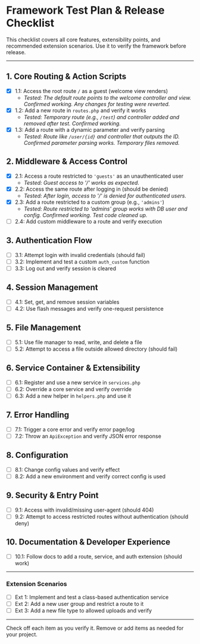 # Framework Test Plan & Release Checklist

This checklist covers all core features, extensibility points, and recommended extension scenarios. Use it to verify the framework before release.

---

## 1. Core Routing & Action Scripts
- [x] 1.1: Access the root route `/` as a guest (welcome view renders)
    - _Tested: The default route points to the welcome controller and view. Confirmed working. Any changes for testing were reverted._
- [x] 1.2: Add a new route in `routes.php` and verify it works
    - _Tested: Temporary route (e.g., `/test`) and controller added and removed after test. Confirmed working._
- [x] 1.3: Add a route with a dynamic parameter and verify parsing
    - _Tested: Route like `/user/{id}` and controller that outputs the ID. Confirmed parameter parsing works. Temporary files removed._

## 2. Middleware & Access Control
- [x] 2.1: Access a route restricted to `'guests'` as an unauthenticated user
    - _Tested: Guest access to '/' works as expected._
- [x] 2.2: Access the same route after logging in (should be denied)
    - _Tested: After login, access to '/' is denied for authenticated users._
- [x] 2.3: Add a route restricted to a custom group (e.g., `'admins'`)
    - _Tested: Route restricted to 'admins' group works with DB user and config. Confirmed working. Test code cleaned up._
- [ ] 2.4: Add custom middleware to a route and verify execution

## 3. Authentication Flow
- [ ] 3.1: Attempt login with invalid credentials (should fail)
- [ ] 3.2: Implement and test a custom `auth_custom` function
- [ ] 3.3: Log out and verify session is cleared

## 4. Session Management
- [ ] 4.1: Set, get, and remove session variables
- [ ] 4.2: Use flash messages and verify one-request persistence

## 5. File Management
- [ ] 5.1: Use file manager to read, write, and delete a file
- [ ] 5.2: Attempt to access a file outside allowed directory (should fail)

## 6. Service Container & Extensibility
- [ ] 6.1: Register and use a new service in `services.php`
- [ ] 6.2: Override a core service and verify override
- [ ] 6.3: Add a new helper in `helpers.php` and use it

## 7. Error Handling
- [ ] 7.1: Trigger a core error and verify error page/log
- [ ] 7.2: Throw an `ApiException` and verify JSON error response

## 8. Configuration
- [ ] 8.1: Change config values and verify effect
- [ ] 8.2: Add a new environment and verify correct config is used

## 9. Security & Entry Point
- [ ] 9.1: Access with invalid/missing user-agent (should 404)
- [ ] 9.2: Attempt to access restricted routes without authentication (should deny)

## 10. Documentation & Developer Experience
- [ ] 10.1: Follow docs to add a route, service, and auth extension (should work)

---

### Extension Scenarios
- [ ] Ext 1: Implement and test a class-based authentication service
- [ ] Ext 2: Add a new user group and restrict a route to it
- [ ] Ext 3: Add a new file type to allowed uploads and verify

---

Check off each item as you verify it. Remove or add items as needed for your project.
